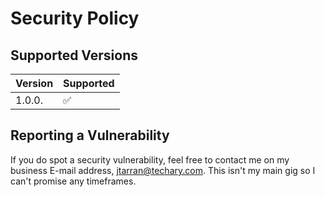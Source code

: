# Security Policy

## Supported Versions

| Version | Supported          |
| ------- | ------------------ |
| 1.0.0.  | :white_check_mark: |

## Reporting a Vulnerability

If you do spot a security vulnerability, feel free to contact me on my business E-mail address, jtarran@techary.com. This isn't my main gig so I can't promise any timeframes.
